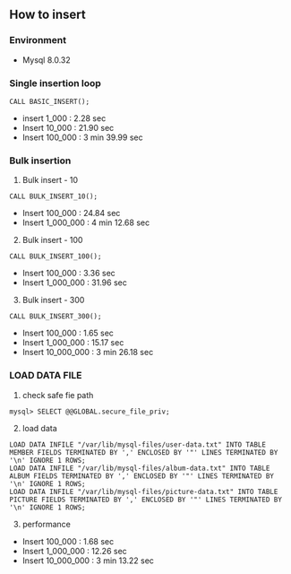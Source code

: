 ## How to insert

### Environment
- Mysql 8.0.32

### Single insertion loop
```
CALL BASIC_INSERT();
```
- insert 1_000 : 2.28 sec
- Insert 10_000 : 21.90 sec
- Insert 100_000 : 3 min 39.99 sec

### Bulk insertion
1. Bulk insert - 10
```
CALL BULK_INSERT_10();
```
- Insert 100_000 : 24.84 sec
- Insert 1_000_000 : 4 min 12.68 sec

2. Bulk insert - 100
```
CALL BULK_INSERT_100();
```
- Insert 100_000 : 3.36 sec
- Insert 1_000_000 : 31.96 sec

3. Bulk insert - 300
```
CALL BULK_INSERT_300();
```
- Insert 100_000 : 1.65 sec
- Insert 1_000_000 : 15.17 sec
- Insert 10_000_000 : 3 min 26.18 sec

### LOAD DATA FILE

1. check safe fie path
```
mysql> SELECT @@GLOBAL.secure_file_priv;
```

2. load data
```
LOAD DATA INFILE "/var/lib/mysql-files/user-data.txt" INTO TABLE MEMBER FIELDS TERMINATED BY ',' ENCLOSED BY '"' LINES TERMINATED BY '\n' IGNORE 1 ROWS;
LOAD DATA INFILE "/var/lib/mysql-files/album-data.txt" INTO TABLE ALBUM FIELDS TERMINATED BY ',' ENCLOSED BY '"' LINES TERMINATED BY '\n' IGNORE 1 ROWS;
LOAD DATA INFILE "/var/lib/mysql-files/picture-data.txt" INTO TABLE PICTURE FIELDS TERMINATED BY ',' ENCLOSED BY '"' LINES TERMINATED BY '\n' IGNORE 1 ROWS;
```

3. performance
- Insert 100_000 : 1.68 sec
- Insert 1_000_000 : 12.26 sec
- Insert 10_000_000 : 3 min 13.22 sec
